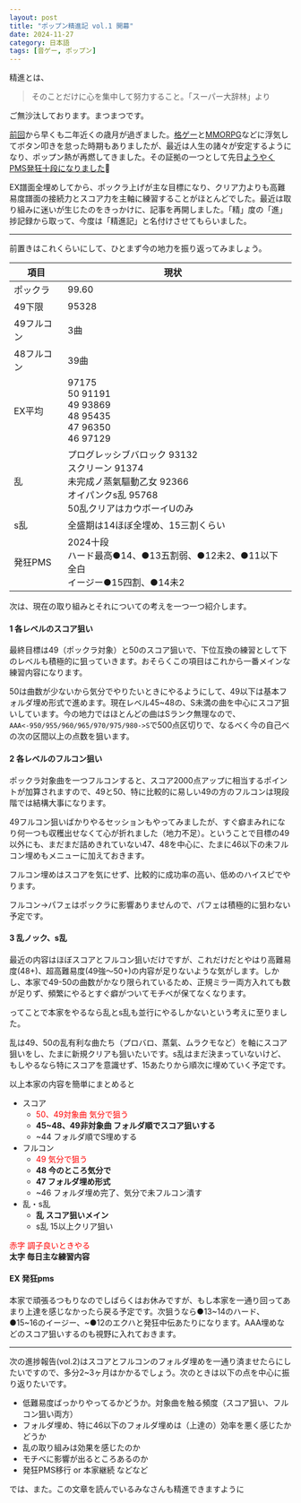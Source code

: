 ```yaml
---
layout: post
title: "ポップン精進記 vol.1 開幕"
date: 2024-11-27
category: 日本語
tags: [音ゲー, ポップン]
---
```


精進とは、
> そのことだけに心を集中して努力すること。「スーパー大辞林」より

ご無沙汰しております。まつまつです。

[前回](/blog/2022/12/12/popn-end.html)から早くも二年近くの歳月が過ぎました。[格ゲー](https://meltyblood.typelumina.com/)と[MMORPG](https://us.shop.battle.net/ja-jp/family/world-of-warcraft-classic)などに浮気してボタン叩きを怠った時期もありましたが、最近は人生の諸々が安定するようになり、ポップン熱が再燃してきました。その証拠の一つとして先日[ようやくPMS発狂十段になりました](https://www.bilibili.com/video/BV14wmKYXEC6/?share_source=copy_web&vd_source=bbf1071dd201652826ca983c76fe86f4)🎉

EX譜面全埋めしてから、ポックラ上げが主な目標になり、クリア力よりも高難易度譜面の接続力とスコア力を主軸に練習することがほとんどでした。最近は取り組みに迷いが生じたのをきっかけに、記事を再開しました。「精」度の「進」捗記録から取って、今度は「精進記」と名付けさせてもらいました。

---

前置きはこれくらいにして、ひとまず今の地力を振り返ってみましょう。

| 項目  | 現状  |   |
|---|---|---|
| ポックラ  | 99.60  |   |
| 49下限   | 95328  |   |
| 49フルコン  | 3曲  |   |
| 48フルコン  | 39曲  |   |
| EX平均  | 97175<br/>50 91191<br/>49 93869<br/>48 95435<br/>47 96350<br/>46 97129  |   |
| 乱  | プログレッシブバロック 93132<br/>スクリーン 91374<br/>未完成ノ蒸氣驅動乙女 92366<br/>オイパンクs乱 95768<br/>50乱クリアはカウボーイUのみ  |   |
| s乱  | 全盛期は14ほぼ全埋め、15三割くらい  |   |
| 発狂PMS  | 2024十段<br/>ハード最高●14、●13五割弱、●12未2、●11以下全白<br/>イージー●15四割、●14未2  |   |

次は、現在の取り組みとそれについての考えを一つ一つ紹介します。

#### 1 各レベルのスコア狙い

最終目標は49（ポックラ対象）と50のスコア狙いで、下位互換の練習として下のレベルも積極的に狙っていきます。おそらくこの項目はこれから一番メインな練習内容になります。

50は曲数が少ないから気分でやりたいときにやるようにして、49以下は基本フォルダ埋め形式で進めます。現在レベル45~48の、S未満の曲を中心にスコア狙いしています。今の地力ではほとんどの曲はSランク無理なので、`AAA<-950/955/960/965/970/975/980->S`で500点区切りで、なるべく今の自己べの次の区間以上の点数を狙います。

#### 2 各レベルのフルコン狙い

ポックラ対象曲を一つフルコンすると、スコア2000点アップに相当するポイントが加算されますので、49と50、特に比較的に易しい49の方のフルコンは現段階では結構大事になります。

49フルコン狙いばかりやるセッションもやってみましたが、すぐ癖まみれになり何一つも収穫出せなくて心が折れました（地力不足）。ということで目標の49以外にも、まだまだ詰めきれていない47、48を中心に、たまに46以下の未フルコン埋めもメニューに加えておきます。

フルコン埋めはスコアを気にせず、比較的に成功率の高い、低めのハイスピでやります。

フルコン->パフェはポックラに影響ありませんので、パフェは積極的に狙わない予定です。

#### 3 乱ノック、s乱

最近の内容はほぼスコアとフルコン狙いだけですが、これだけだとやはり高難易度(48+)、超高難易度(49強〜50+)の内容が足りないような気がします。しかし、本家で49-50の曲数がかなり限られているため、正規ミラー両方入れても数が足りず、頻繁にやるとすぐ癖がついてモチベが保てなくなります。

ってことで本家をやるなら乱とs乱も並行にやるしかないという考えに至りました。

乱は49、50の乱有利な曲たち（プロバロ、蒸氣、ムラクモなど）を軸にスコア狙いをし、たまに新規クリアも狙いたいです。s乱はまだ決まっていないけど、もしやるなら特にスコアを意識せず、15あたりから順次に埋めていく予定です。

以上本家の内容を簡単にまとめると
* スコア
  * <font color="red">50、49対象曲 気分で狙う</font>
  * **45~48、49非対象曲 フォルダ順でスコア狙いする**
  * ~44 フォルダ順でS埋めする
* フルコン
  * <font color="red">49 気分で狙う</font>
  * **48 今のところ気分で**
  * **47 フォルダ埋め形式**
  * ~46 フォルダ埋め完了、気分で未フルコン潰す
* 乱・s乱
  * **乱 スコア狙いメイン**
  * s乱 15以上クリア狙い

<font color="red">赤字 調子良いときやる</font><br />
**太字 毎日主な練習内容**

#### EX 発狂pms

本家で頑張るつもりなのでしばらくはお休みですが、もし本家を一通り回ってあまり上達を感じなかったら戻る予定です。次狙うなら●13~14のハード、●15~16のイージー、~●12のエクハと発狂中伝あたりになります。AAA埋めなどのスコア狙いするのも視野に入れておきます。

---

次の進捗報告(vol.2)はスコアとフルコンのフォルダ埋めを一通り済ませたらにしたいですので、多分2~3ヶ月はかかるでしょう。次のときは以下の点を中心に振り返りたいです。

* 低難易度ばっかりやってるかどうか。対象曲を触る頻度（スコア狙い、フルコン狙い両方）
* フォルダ埋め、特に46以下のフォルダ埋めは（上達の）効率を悪く感じたかどうか
* 乱の取り組みは効果を感じたのか
* モチベに影響が出るところあるのか
* 発狂PMS移行 or 本家継続
などなど

では、また。この文章を読んでいるみなさんも精進できますように
